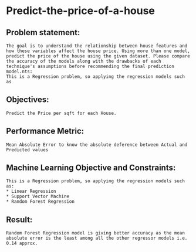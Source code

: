 # Predict-the-price-of-a-house
## Problem statement: 
    The goal is to understand the relationship between house features and how these variables affect the house price. Using more than one model, predict the price of the house using the given dataset. Please compare the accuracy of the models along with the drawbacks of each technique's assumptions before recommending the final prediction model.nts:
    This is a Regression problem, so applying the regression models such as
    
## Objectives:
    Predict the Price per sqft for each House.
    
## Performance Metric:
    Mean Absolute Error to know the absolute deference between Actual and Predicted values
  
## Machine Learning Objective and Constraints:
    This is a Regression problem, so applying the regression models such as:
    * Linear Regression 
    * Support Vector Machine
    * Random Forest Regression
## Result:
    Random Forest Regression model is giving better accuracy as the mean absolute error is the least among all the other regressor models i.e. 0.14 approx.
    
    
    
